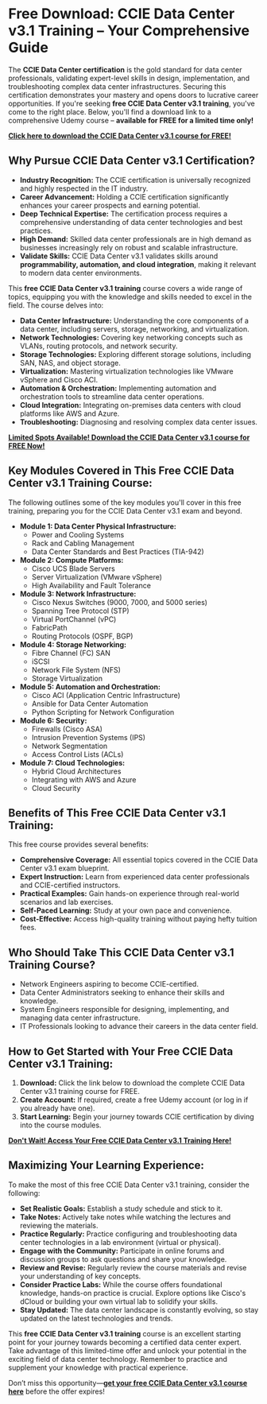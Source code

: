 # Free Download: CCIE Data Center v3.1 Training – Your Comprehensive Guide

The **CCIE Data Center certification** is the gold standard for data center professionals, validating expert-level skills in design, implementation, and troubleshooting complex data center infrastructures. Securing this certification demonstrates your mastery and opens doors to lucrative career opportunities. If you're seeking **free CCIE Data Center v3.1 training**, you've come to the right place. Below, you'll find a download link to a comprehensive Udemy course – **available for FREE for a limited time only!**

[**Click here to download the CCIE Data Center v3.1 course for FREE!**](https://udemywork.com/ccie-data-center-v3-1-training)

## Why Pursue CCIE Data Center v3.1 Certification?

*   **Industry Recognition:** The CCIE certification is universally recognized and highly respected in the IT industry.
*   **Career Advancement:** Holding a CCIE certification significantly enhances your career prospects and earning potential.
*   **Deep Technical Expertise:** The certification process requires a comprehensive understanding of data center technologies and best practices.
*   **High Demand:** Skilled data center professionals are in high demand as businesses increasingly rely on robust and scalable infrastructure.
*   **Validate Skills:** CCIE Data Center v3.1 validates skills around **programmability, automation, and cloud integration**, making it relevant to modern data center environments.

This **free CCIE Data Center v3.1 training** course covers a wide range of topics, equipping you with the knowledge and skills needed to excel in the field. The course delves into:

*   **Data Center Infrastructure:** Understanding the core components of a data center, including servers, storage, networking, and virtualization.
*   **Network Technologies:** Covering key networking concepts such as VLANs, routing protocols, and network security.
*   **Storage Technologies:** Exploring different storage solutions, including SAN, NAS, and object storage.
*   **Virtualization:** Mastering virtualization technologies like VMware vSphere and Cisco ACI.
*   **Automation & Orchestration:** Implementing automation and orchestration tools to streamline data center operations.
*   **Cloud Integration:** Integrating on-premises data centers with cloud platforms like AWS and Azure.
*   **Troubleshooting:** Diagnosing and resolving complex data center issues.

[**Limited Spots Available! Download the CCIE Data Center v3.1 course for FREE Now!**](https://udemywork.com/ccie-data-center-v3-1-training)

## Key Modules Covered in This Free CCIE Data Center v3.1 Training Course:

The following outlines some of the key modules you'll cover in this free training, preparing you for the CCIE Data Center v3.1 exam and beyond.

*   **Module 1: Data Center Physical Infrastructure:**
    *   Power and Cooling Systems
    *   Rack and Cabling Management
    *   Data Center Standards and Best Practices (TIA-942)
*   **Module 2: Compute Platforms:**
    *   Cisco UCS Blade Servers
    *   Server Virtualization (VMware vSphere)
    *   High Availability and Fault Tolerance
*   **Module 3: Network Infrastructure:**
    *   Cisco Nexus Switches (9000, 7000, and 5000 series)
    *   Spanning Tree Protocol (STP)
    *   Virtual PortChannel (vPC)
    *   FabricPath
    *   Routing Protocols (OSPF, BGP)
*   **Module 4: Storage Networking:**
    *   Fibre Channel (FC) SAN
    *   iSCSI
    *   Network File System (NFS)
    *   Storage Virtualization
*   **Module 5: Automation and Orchestration:**
    *   Cisco ACI (Application Centric Infrastructure)
    *   Ansible for Data Center Automation
    *   Python Scripting for Network Configuration
*   **Module 6: Security:**
    *   Firewalls (Cisco ASA)
    *   Intrusion Prevention Systems (IPS)
    *   Network Segmentation
    *   Access Control Lists (ACLs)
*   **Module 7: Cloud Technologies:**
    *   Hybrid Cloud Architectures
    *   Integrating with AWS and Azure
    *   Cloud Security

## Benefits of This Free CCIE Data Center v3.1 Training:

This free course provides several benefits:

*   **Comprehensive Coverage:** All essential topics covered in the CCIE Data Center v3.1 exam blueprint.
*   **Expert Instruction:** Learn from experienced data center professionals and CCIE-certified instructors.
*   **Practical Examples:** Gain hands-on experience through real-world scenarios and lab exercises.
*   **Self-Paced Learning:** Study at your own pace and convenience.
*   **Cost-Effective:** Access high-quality training without paying hefty tuition fees.

## Who Should Take This CCIE Data Center v3.1 Training Course?

*   Network Engineers aspiring to become CCIE-certified.
*   Data Center Administrators seeking to enhance their skills and knowledge.
*   System Engineers responsible for designing, implementing, and managing data center infrastructure.
*   IT Professionals looking to advance their careers in the data center field.

## How to Get Started with Your Free CCIE Data Center v3.1 Training:

1.  **Download:** Click the link below to download the complete CCIE Data Center v3.1 training course for FREE.
2.  **Create Account:** If required, create a free Udemy account (or log in if you already have one).
3.  **Start Learning:** Begin your journey towards CCIE certification by diving into the course modules.

[**Don't Wait! Access Your Free CCIE Data Center v3.1 Training Here!**](https://udemywork.com/ccie-data-center-v3-1-training)

## Maximizing Your Learning Experience:

To make the most of this free CCIE Data Center v3.1 training, consider the following:

*   **Set Realistic Goals:** Establish a study schedule and stick to it.
*   **Take Notes:** Actively take notes while watching the lectures and reviewing the materials.
*   **Practice Regularly:** Practice configuring and troubleshooting data center technologies in a lab environment (virtual or physical).
*   **Engage with the Community:** Participate in online forums and discussion groups to ask questions and share your knowledge.
*   **Review and Revise:** Regularly review the course materials and revise your understanding of key concepts.
*   **Consider Practice Labs:** While the course offers foundational knowledge, hands-on practice is crucial. Explore options like Cisco's dCloud or building your own virtual lab to solidify your skills.
*   **Stay Updated:** The data center landscape is constantly evolving, so stay updated on the latest technologies and trends.

This **free CCIE Data Center v3.1 training** course is an excellent starting point for your journey towards becoming a certified data center expert. Take advantage of this limited-time offer and unlock your potential in the exciting field of data center technology. Remember to practice and supplement your knowledge with practical experience.

Don’t miss this opportunity—**[get your free CCIE Data Center v3.1 course here](https://udemywork.com/ccie-data-center-v3-1-training)** before the offer expires!
